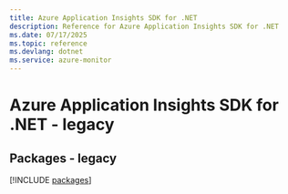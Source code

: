 ```yaml
---
title: Azure Application Insights SDK for .NET
description: Reference for Azure Application Insights SDK for .NET
ms.date: 07/17/2025
ms.topic: reference
ms.devlang: dotnet
ms.service: azure-monitor
---
```

# Azure Application Insights SDK for .NET - legacy
## Packages - legacy
[!INCLUDE [packages](application-insights-index.md)]